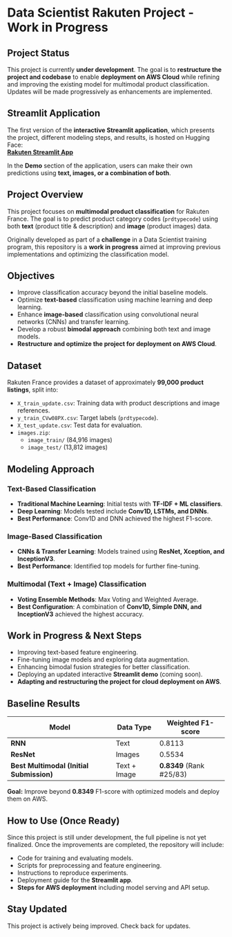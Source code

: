 # Data Scientist Rakuten Project - Work in Progress

## Project Status  
This project is currently **under development**. The goal is to **restructure the project and codebase** to enable **deployment on AWS Cloud** while refining and improving the existing model for multimodal product classification. Updates will be made progressively as enhancements are implemented.

## Streamlit Application  
The first version of the **interactive Streamlit application**, which presents the project, different modeling steps, and results, is hosted on Hugging Face:  
[**Rakuten Streamlit App**](https://huggingface.co/spaces/mmecheri/Rakuten_Streamlit)  

In the **Demo** section of the application, users can make their own predictions using **text, images, or a combination of both**.  

## Project Overview  
This project focuses on **multimodal product classification** for Rakuten France. The goal is to predict product category codes (`prdtypecode`) using both **text** (product title & description) and **image** (product images) data.  

Originally developed as part of a **challenge** in a Data Scientist training program, this repository is a **work in progress** aimed at improving previous implementations and optimizing the classification model.  

## Objectives  
- Improve classification accuracy beyond the initial baseline models.  
- Optimize **text-based** classification using machine learning and deep learning.  
- Enhance **image-based** classification using convolutional neural networks (CNNs) and transfer learning.  
- Develop a robust **bimodal approach** combining both text and image models.  
- **Restructure and optimize the project for deployment on AWS Cloud**.  

## Dataset  
Rakuten France provides a dataset of approximately **99,000 product listings**, split into:  
- `X_train_update.csv`: Training data with product descriptions and image references.  
- `y_train_CVw08PX.csv`: Target labels (`prdtypecode`).  
- `X_test_update.csv`: Test data for evaluation.  
- `images.zip`:  
  - `image_train/` (84,916 images)  
  - `image_test/` (13,812 images)  

## Modeling Approach  

### Text-Based Classification  
- **Traditional Machine Learning**: Initial tests with **TF-IDF + ML classifiers**.  
- **Deep Learning**: Models tested include **Conv1D, LSTMs, and DNNs**.  
- **Best Performance**: Conv1D and DNN achieved the highest F1-score.  

### Image-Based Classification  
- **CNNs & Transfer Learning**: Models trained using **ResNet, Xception, and InceptionV3**.  
- **Best Performance**: Identified top models for further fine-tuning.  

### Multimodal (Text + Image) Classification  
- **Voting Ensemble Methods**: Max Voting and Weighted Average.  
- **Best Configuration**: A combination of **Conv1D, Simple DNN, and InceptionV3** achieved the highest accuracy.  

## Work in Progress & Next Steps  
- Improving text-based feature engineering.  
- Fine-tuning image models and exploring data augmentation.  
- Enhancing bimodal fusion strategies for better classification.  
- Deploying an updated interactive **Streamlit demo** (coming soon).  
- **Adapting and restructuring the project for cloud deployment on AWS**.  

## Baseline Results  
| Model | Data Type | Weighted F1-score |  
|------------|------------|----------------|  
| **RNN** | Text | 0.8113 |  
| **ResNet** | Images | 0.5534 |  
| **Best Multimodal (Initial Submission)** | Text + Image | **0.8349** (Rank #25/83) |  

**Goal:** Improve beyond **0.8349** F1-score with optimized models and deploy them on AWS.  

## How to Use (Once Ready)  
Since this project is still under development, the full pipeline is not yet finalized. Once the improvements are completed, the repository will include:  
- Code for training and evaluating models.  
- Scripts for preprocessing and feature engineering.  
- Instructions to reproduce experiments.  
- Deployment guide for the **Streamlit app**.  
- **Steps for AWS deployment** including model serving and API setup.  

## Stay Updated  
This project is actively being improved. Check back for updates.  

